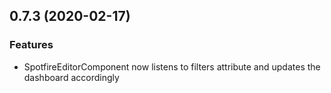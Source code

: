 <a name="0.7.3"></a>
## 0.7.3 (2020-02-17)

### Features

* SpotfireEditorComponent now listens to filters attribute and updates the dashboard accordingly 
